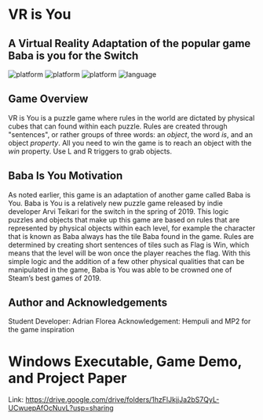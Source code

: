 # VR is You
## A Virtual Reality Adaptation of the popular game Baba is you for the Switch


<p align="left">
	<img src="https://img.shields.io/badge/platform-Unity-blueviolet?style=for-the-badge"
			 alt="platform">
  <img src="https://img.shields.io/badge/OS-Windows-0078d7?style=for-the-badge"
			 alt="platform">
  <img src="https://img.shields.io/badge/OS-Mac-red?style=for-the-badge"
			 alt="platform">
	<img src="https://img.shields.io/badge/language-Csharp-brightgreen?style=for-the-badge"
			 alt="language">
</p>



## Game Overview

VR is You is a puzzle game where rules in the world are dictated by physical cubes that can found within each puzzle. Rules are created through "sentences", or rather groups of three words: an *object*, the word *is*, and an object *property*. All you need to win the game is to reach an object with the *win* property. Use L and R triggers to grab objects. 

## Baba Is You Motivation

As noted earlier, this game is an adaptation of another game called Baba is You. Baba is You is a relatively new puzzle game released by indie developer Arvi Teikari for the switch in the spring of 2019. This logic puzzles and objects that make up this game are based on rules that are represented by physical objects within each level, for example the character that is known as Baba always has the tile Baba found in the game. Rules are determined by creating short sentences of tiles such as Flag is Win, which means that the level will be won once the player reaches the flag. With this simple logic and the addition of a few other physical qualities that can be manipulated in the game, Baba is You was able to be crowned one of Steam’s best games of 2019. 

## Author and Acknowledgements

Student Developer: Adrian Florea
Acknowledgement: Hempuli and MP2 for the game inspiration

# Windows Executable, Game Demo, and Project Paper
Link: https://drive.google.com/drive/folders/1hzFlJkjjJa2bS7QyL-UCwuepAfOcNuvL?usp=sharing
